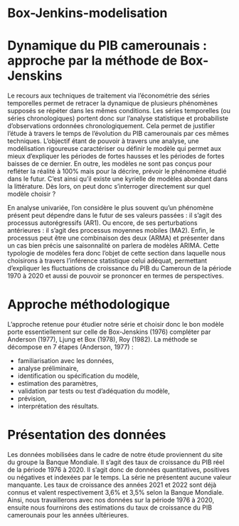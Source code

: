 # Box-Jenkins-modelisation

# Dynamique du PIB camerounais : approche par la méthode de Box-Jenskins

Le recours aux techniques de traitement via l’économétrie des séries temporelles permet
de retracer la dynamique de plusieurs phénomènes supposés se répéter dans les mêmes conditions.
Les séries temporelles (ou séries chronologiques) portent donc sur l’analyse statistique
et probabiliste d’observations ordonnées chronologiquement. Cela permet de justifier l’étude à
travers le temps de l’évolution du PIB camerounais par ces mêmes techniques. L’objectif étant
de pouvoir à travers une analyse, une modélisation rigoureuse caractériser ou définir le modèle
qui permet aux mieux d’expliquer les périodes de fortes hausses et les périodes de fortes baisses
de ce dernier. En outre, les modèles ne sont pas conçus pour refléter la réalité à 100% mais pour
la décrire, prévoir le phénomène étudié dans le futur. C’est ainsi qu’il existe une kyrielle de
modèles abondant dans la littérature. Dès lors, on peut donc s’interroger directement sur quel
modèle choisir ?


En analyse univariée, l’on considère le plus souvent qu’un phénomène présent peut dépendre
dans le futur de ses valeurs passées : il s’agit des processus autorégressifs (AR1). Ou encore,
de ses perturbations antérieures : il s’agit des processus moyennes mobiles (MA2). Enfin, le
processus peut être une combinaison des deux (ARMA) et présenter dans un cas bien précis une
saisonnalité on parlera de modèles ARIMA. Cette typologie de modèles fera donc l’objet de cette
section dans laquelle nous choisirons à travers l’inférence statistique celui adéquat, permettant
d’expliquer les fluctuations de croissance du PIB du Cameroun de la période 1970 à 2020 et
aussi de pouvoir se prononcer en termes de perspectives.

# Approche méthodologique

L’approche retenue pour étudier notre série et choisir donc le bon modèle porte essentiellement
sur celle de Box-Jenskins (1976) compléter par Anderson (1977), Ljung et Box (1978),
Roy (1982). La méthode se décompose en 7 étapes (Anderson, 1977) :

- familiarisation avec les données,
- analyse préliminaire,
- identification ou spécification du modèle,
- estimation des paramètres,
- validation par tests ou test d’adéquation du modèle,
- prévision,
- interprétation des résultats.


# Présentation des données

Les données mobilisées dans le cadre de notre étude proviennent du site du groupe la Banque
Mondiale. Il s’agit des taux de croissance du PIB réel de la période 1976 à 2020. Il s’agit donc
de données quantitatives, positives ou négatives et indexées par le temps. La série ne
présentent aucune valeur manquante. Les taux de croissance des années 2021 et 2022 sont 
déjà connus et valent respectivement 3,6% et 3,5% selon la Banque Mondiale. 
Ainsi, nous travaillerons avec nos données sur la période 1976 à 2020, ensuite nous 
fournirons des estimations du taux de croissance du PIB camerounais pour
les années ultérieures.
